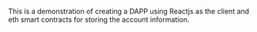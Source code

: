 This is a demonstration of creating a DAPP using Reactjs as the client and eth smart contracts for storing the account information.
